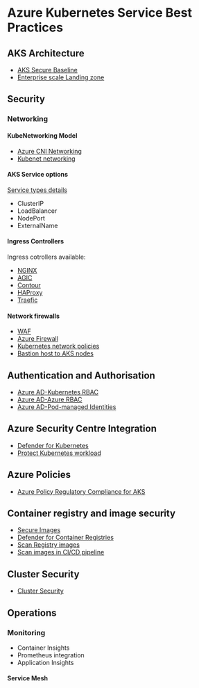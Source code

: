 # Azure Kubernetes Service Best Practices

## AKS Architecture
- [AKS Secure Baseline](https://github.com/mspnp/aks-secure-baseline)
- [Enterprise scale Landing zone](https://docs.microsoft.com/en-us/azure/cloud-adoption-framework/scenarios/aks/enterprise-scale-landing-zone)

## Security

### Networking
####  KubeNetworking Model
 - [Azure CNI Networking](https://docs.microsoft.com/en-us/azure/aks/configure-kubenet)
 - [Kubenet networking](https://docs.microsoft.com/en-us/azure/aks/configure-azure-cni)

#### AKS Service options
[Service types details](https://docs.microsoft.com/en-us/azure/aks/concepts-network#services)
- ClusterIP
- LoadBalancer
- NodePort
- ExternalName

#### Ingress Controllers
Ingress cotrollers available:
 - [NGINX](https://www.nginx.com/products/nginx-ingress-controller)
 - [AGIC](https://docs.microsoft.com/en-us/azure/application-gateway/ingress-controller-overview)
 - [Contour](https://github.com/projectcontour/contour)
 - [HAProxy](https://www.haproxy.org/)
 - [Traefic](https://github.com/traefik/traefik)

#### Network firewalls
- [WAF](https://docs.microsoft.com/en-us/azure/aks/operator-best-practices-network#secure-traffic-with-a-web-application-firewall-waf)
- [Azure Firewall](https://docs.microsoft.com/en-us/azure/firewall/protect-azure-kubernetes-service)
- [Kubernetes network policies](https://docs.microsoft.com/en-us/azure/aks/operator-best-practices-network#control-traffic-flow-with-network-policies)
- [Bastion host to AKS nodes](https://docs.microsoft.com/en-us/azure/aks/operator-best-practices-network#securely-connect-to-nodes-through-a-bastion-host)

## Authentication and Authorisation
- [Azure AD-Kubernetes RBAC](https://docs.microsoft.com/en-us/azure/aks/operator-best-practices-identity#use-kubernetes-role-based-access-control-kubernetes-rbac)
- [Azure AD-Azure RBAC](https://docs.microsoft.com/en-us/azure/aks/operator-best-practices-identity#use-azure-rbac)
- [Azure AD-Pod-managed Identities](https://docs.microsoft.com/en-us/azure/aks/operator-best-practices-identity#use-pod-managed-identities)

## Azure Security Centre Integration
- [Defender for Kubernetes](https://docs.microsoft.com/en-us/azure/security-center/defender-for-kubernetes-introduction)
- [Protect Kubernetes workload](https://docs.microsoft.com/en-us/azure/security-center/kubernetes-workload-protections#availability)

## Azure Policies
- [Azure Policy Regulatory Compliance for AKS](https://docs.microsoft.com/en-us/azure/aks/security-controls-policy)

## Container registry and image security
- [Secure Images](https://docs.microsoft.com/en-us/azure/aks/operator-best-practices-container-image-management)
- [Defender for Container Registries](https://docs.microsoft.com/en-us/azure/security-center/defender-for-container-registries-introduction)
- [Scan Registry images](https://docs.microsoft.com/en-us/azure/security-center/defender-for-container-registries-usage)
- [Scan images in CI/CD pipeline](https://docs.microsoft.com/en-us/azure/security-center/defender-for-container-registries-cicd)

## Cluster Security
- [Cluster Security](https://docs.microsoft.com/en-us/azure/aks/operator-best-practices-cluster-security)

## Operations
### Monitoring
- Container Insights
- Prometheus integration
- Application Insights
#### Service Mesh
